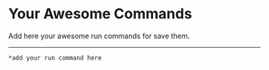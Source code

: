 # Your Awesome Commands


Add here your awesome run commands for save them.

---

```bash
*add your run command here
```



